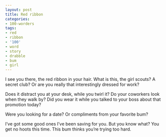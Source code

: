 ```yaml
---
layout: post
title: Red ribbon
categories:
- 100-worders
tags:
- red
- ribbon
- '100'
- word
- story
- drabble
- bum
- girl
---
```

I see you there, the red ribbon in your hair. What is this, the girl scouts? A secret club? Or are you really that interestingly dressed for work?

Does it distract you at your desk, while you twirl it? Do your coworkers look when they walk by? Did you wear it while you talked to your boss about that promotion today?

Were you looking for a date? Or compliments from your favorite bum?

I’ve got some good ones I’ve been saving for you. But you know what? You get no hoots this time. This bum thinks you’re trying too hard. 
